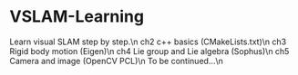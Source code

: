 # VSLAM-Learning
Learn visual SLAM step by step.\n
ch2 c++ basics (CMakeLists.txt)\n
ch3 Rigid body motion (Eigen)\n
ch4 Lie group and Lie algebra (Sophus)\n
ch5 Camera and image (OpenCV PCL)\n
To be continued...\n
